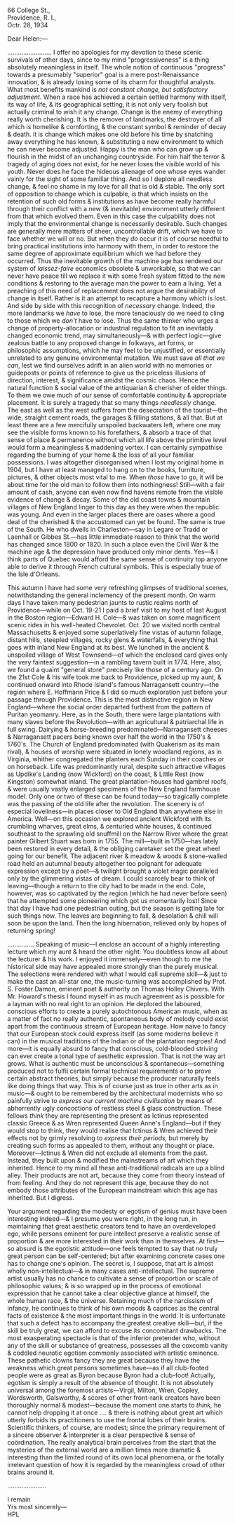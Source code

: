 66 College St.,  
Providence, R. I.,  
Octr. 28, 1934

Dear Helen:—

......................... I offer no apologies for my devotion to these scenic survivals of other days, since to my mind "progressiveness" is a thing absolutely meaningless in itself. The whole notion of continuous "progress" towards a presumably "superior" goal is a mere post-Renaissance innovation, & is already losing some of its charm for thoughtful analysts. What most benefits mankind is *not constant change, but satisfactory adjustment*. When a race has achieved a certain settled harmony with itself, its way of life, & its geographical setting, it is not only very foolish but actually criminal to wish it any change. Change is the enemy of everything really worth cherishing. It is the remover of landmarks, the destroyer of all which is homelike & comforting, & the constant symbol & reminder of decay & death. it is change which makes one old before his time by snatching away everything he has known, & substituting a new environment to which he can never become adjusted. Happy is the man who can grow up & flourish in the midst of an unchanging countryside. For him half the terror & tragedy of aging does not exist, for he never loses the visible world of his youth. Never does he face the hideous alienage of one whose eyes wander vainly for the sight of some familiar thing. And so I deplore all needless change, & feel no shame in my love for all that is old & stable. The only sort of opposition to change which is culpable, is that which insists on the retention of such old forms & institutions as have become really harmful through their conflict with a new (& inevitable) environment utterly different from that which evolved them. Even in this case the culpability does not imply that the environmental change is necessarily desirable. Such changes are generally mere matters of sheer, uncontrollable drift, which we have to face whether we will or no. But when they *do* occur it is of course needful to bring practical institutions into harmony with them, in order to restore the same degree of approximate equilibrium which we had before they occurred. Thus the inevitable growth of the machine age has rendered our system of *laissez-faire* economics obsolete & unworkable, so that we can never have peace till we replace it with some fresh system fitted to the new conditions & restoring to the average man the power to earn a living. Yet a preaching of this need of replacement does not argue the desirability of change in itself. Rather is it an attempt to recapture a harmony which is lost. And side by side with this recognition of *necessary* change. Indeed, the more landmarks we *have* to lose, the more tenaciously do we need to cling to those which we *don't* have to lose. Thus the same thinker who urges a change of property-allocation or industrial regulation to fit an inevitably changed economic trend, may simultaneously—& with perfect logic—give zealous battle to any proposed change in folkways, art forms, or philosophic assumptions, which he may feel to be unjustified, or essentially unrelated to any genuine environmental mutation. We must save *all that we can*, lest we find ourselves adrift in an alien world with no memories or guideposts or points of reference to give us the priceless illusions of direction, interest, & significance amidst the cosmic chaos. Hence the natural function & social value of the antiquarian & cherisher of elder things. To them we owe much of our sense of comfortable continuity & appropriate placement. It is surely a tragedy that so many things *needlessly* change. The east as well as the west suffers from the desecration of the tourist—the wide, straight cement roads, the garages & filling stations, & all that. But at least there are a few mercifully unspoiled backwaters left, where one may see the visible forms known to his forefathers, & absorb a trace of that sense of place & permanence without which all life above the primitive level would form a meaningless & maddening vortex. I can certainly sympathise regarding the burning of your home & the loss of all your familiar possessions. I was altogether disorganised when I lost my original home in 1904, but I have at least managed to hang on to the books, furniture, pictures, & other objects most vital to me. When *those* have to go, it will be about time for the old man to follow them into nothingness! Still—with a fair amount of cash, anyone can even now find havens remote from the visible evidence of change & decay. Some of the old coast towns & mountain villages of New England linger to this day as they were when the republic was young. And even in the larger places there are oases where a good deal of the cherished & the accustomed can yet be found. The same is true of the South. He who dwells in Charleston—say in Legare or Tradd or Laenhall or Gibbes St.—has little immediate reason to think that the world has changed since 1800 or 1820. In such a place even the Civil War & the machine age & the depression have produced only minor dents. Yes—& I think parts of Quebec would afford the same sense of continuity top anyone able to derive it through French cultural symbols. This is especially true of the Isle d'Orleans.

This autumn I have had some very refreshing glimpses of traditional scenes, notwithstanding the general inclemency of the present month. On warm days I have taken many pedestrian jaunts to rustic realms north of Providence—while on Oct. 19-21 I paid a brief visit to my host of last August in the Boston region—Edward H. Cole—& was taken on some magnificent scenic rides in his well-heated Chevrolet. Oct. 20 we visited north central Massachusetts & enjoyed some superlatively fine vistas of autumn foliage, distant hills, steepled villages, rocky glens & waterfalls, & everything that goes with inland New England at its best. We lunched in the ancient & unspoiled village of West Townsend—of which the enclosed card gives only the very faintest suggestion—in a rambling tavern built in 1774. Here, also, we found a quaint "general store" precisely like those of a century ago. On the 21st Cole & his wife took me back to Providence, picked up my aunt, & continued onward into Rhode Island's famous Narragansett country—the region where E. Hoffmann Price & I did so much exploration just before your passage through Providence. This is the most distinctive region in New England—where the social order departed furthest from the pattern of Puritan yeomanry. Here, as in the South, there were large plantations with many slaves before the Revolution—with an agricultural & patriarchal life in full swing. Dairying & horse-breeding predominated—Narragansett cheeses & Narragansett pacers being known over half the world in the 1750's & 1760's. The Church of England predominated (with Quakerism as its main rival), & houses of worship were situated in lonely woodland regions, as in Virginia, whither congregated the planters each Sunday in their coaches or on horseback. Life was predominantly rural, despite such attractive villages as Updike's Landing (now Wickford) on the coast, & Little Rest (now Kingston) somewhat inland. The great plantation-houses had gambrel roofs, & were usually vastly enlarged specimens of the New England farmhouse model. Only one or two of these can be found today—so tragically complete was the passing of the old life after the revolution. The scenery is of especial loveliness—in places closer to Old England than anywhere else in America. Well—on this occasion we explored ancient Wickford with its crumbling wharves, great elms, & centuried white houses, & continued southeast to the sprawling old snuffmill on the Narrow River where the great painter Gilbert Stuart was born in 1755. The mill—built in 1750—has lately been restored in every detail,  & the obliging caretaker set the great wheel going for our benefit. The adjacent river & meadow & woods & stone-walled road held an autumnal beauty altogether too poignant for adequate expression except by a poet—& twilight brought a violet magic paralleled only by the glimmering vistas of dream. I could scarcely bear to think of leaving—though a return to the city had to be made in the end. Cole, however, was so captivated by the region (which he had never before seen) that he attempted some pioneering which got us momentarily lost! Since that day I have had one pedestrian outing, but the season is getting late for such things now. The leaves are beginning to fall, & desolation & chill will soon be upon the land. Then the long hibernation, relieved only by hopes of returning spring!

............... Speaking of music—I enclose an account of a highly interesting lecture which my aunt & heard the other night. You doubtless know all about the lecturer & his work. I enjoyed it immensely—even though to me the historical side may have appealed more strongly than the purely musical. The selections were rendered with what I would call supreme skill—& just to make the cast an all-star one, the music-turning was accomplished by Prof. S. Foster Damon, eminent poet & authority on Thomas Holley Chivers. With Mr. Howard's thesis I found myself in as much agreement as is possible for a layman with no real right to an opinion. He deplored the laboured, conscious efforts to create a purely autochtonous American music, when as a matter of fact no really authentic, spontaneous body of melody could exist apart from the continuous stream of European heritage. How naive to fancy that our European stock could express itself (as some moderns believe it can) in the musical traditions of the Indian or of the plantation negroes! And more—it is equally absurd to fancy that conscious, cold-blooded striving can ever create a tonal type of aesthetic expression. That is not the way art grows. What is authentic must be unconscious & spontaneous—something produced not to fulfil certain formal technical requirements or to prove certain abstract theories, but simply because the producer naturally feels like doing things that way. This is of course just as true in other arts as in music—& ought to be remembered by the architectural modernists who so painfully strive *to express our current machine civilisation* by means of abhorrently ugly concoctions of restless steel & glass construction. These fellows *think* they are representing the present as Ictinus represented classic Greece & as Wren represented Queen Anne's England—but if they would stop to think, they would realise that Ictinus & Wren achieved their effects not by grimly resolving to *express their periods,* but merely by creating such forms as appealed to them, without any thought or place. Moreover—Ictinus & Wren did not exclude all elements from the past. Instead, they built upon & modified the mainstreams of art which they inherited. Hence to my mind all these anti-traditional radicals are up a blind alley. Their products are not art, because they come from theory instead of from feeling. And they do not represent this age, because they do not embody those attributes of the European mainstream which this age has inherited. But I digress.

Your argument regarding the modesty or egotism of genius must have been interesting indeed—& I presume you were right, in the long run, in maintaining that great aesthetic creators tend to have an overdeveloped ego, while persons eminent for pure intellect preserve a realistic sense of proportion & are more interested in their work than in themselves. At first—so absurd is the egotistic attitude—one feels tempted to say that *no* truly great person can be self-centered; but after examining concrete cases one has to change one's opinion. The secret is, I suppose, that art is almost wholly non-intellectual—& in many cases anti-intellectual. The supreme artist usually has no chance to cultivate a sense of proportion or scale of philosophic values; & is so wrapped up in the process of emotional expression that he cannot take a clear objective glance at himself, the whole human race, & the universe. Retaining much of the narcissism of infancy, he continues to think of his own moods & caprices as the central facts of existence & the most important things in the world. It is unfortunate that such a defect has to accompany the greatest creative skill—but, if the skill be truly great, we can afford to excuse its concomitant drawbacks. The most exasperating spectacle is that of the inferior pretender who, without any of the skill or substance of greatness, possesses all the coxcomb vanity & coddled neurotic egotism commonly associated with artistic eminence. These pathetic clowns fancy they are great because they have the weakness which great persons sometimes have—as if all club-footed people were as great as Byron because Byron had a club-foot! Actually, egotism is simply a result of the absence of thought. It is not absolutely universal among the foremost artists—Virgil, Milton, Wren, Copley, Wordsworth, Galsworthy, & scores of other front-rank creators have been thoroughly normal & modest—because the moment one starts to *think,* he cannot help dropping it at once .... & there is nothing about great art which utterly forbids its practitioners to use the frontal lobes of their brains. Scientific thinkers, of course, are modest; since the primary requirement of a sincere observer & interpreter is a clear perspective & sense of coördination. The really analytical brain perceives from the start that the mysteries of the external world are a million times more dramatic & interesting than the limited round of its own local phenomena, or the totally irrelevant question of how it is regarded by the meaningless crowd of other brains around it.

......................

I remain  
Yrs most sincerely—  
HPL
